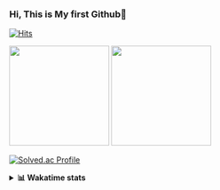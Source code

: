 ### Hi, This is My first Github👋
[![Hits](https://hits.seeyoufarm.com/api/count/incr/badge.svg?url=https%3A%2F%2Fgithub.com%2FJonghyun-Park1027&count_bg=%2379C83D&title_bg=%23555555&icon=&icon_color=%23E7E7E7&title=hits&edge_flat=false)](https://hits.seeyoufarm.com)
<br>


<p>
  <img height="180em" src="https://github-readme-stats-eight-rho-29.vercel.app/api?username=Jonghyun-Park1027&show_icons=true&include_all_commits=true&bg_color=30,e96443,904e95&title_color=fff&text_color=fff">
  <img height="180em" src="https://github-readme-stats-eight-rho-29.vercel.app/api/top-langs/?username=Jonghyun-Park1027&layout=compact&bg_color=30,e96443,904e95&title_color=fff&text_color=fff">


[![Solved.ac Profile](http://mazassumnida.wtf/api/v2/generate_badge?boj=ppjjhh1027)](https://solved.ac/ppjjhh1027/)

</p>
<details>
<summary><b>📊 Wakatime stats</b><br></summary>
<div>
<hr/>



<!--START_SECTION:waka-->
![Code Time](http://img.shields.io/badge/Code%20Time-658%20hrs%2054%20mins-blue)

![Profile Views](http://img.shields.io/badge/Profile%20Views-0-blue)

**🐱 My GitHub Data** 

> 📦 67.5 kB Used in GitHub's Storage 
 > 
> 🏆 183 Contributions in the Year 2023
 > 
> 🚫 Not Opted to Hire
 > 
> 📜 7 Public Repositories 
 > 
> 🔑 1 Private Repositories 
 > 
**I'm an Early 🐤** 

```text
🌞 Morning                42 commits          █████░░░░░░░░░░░░░░░░░░░░   20.49 % 
🌆 Daytime                119 commits         ███████████████░░░░░░░░░░   58.05 % 
🌃 Evening                40 commits          █████░░░░░░░░░░░░░░░░░░░░   19.51 % 
🌙 Night                  4 commits           ░░░░░░░░░░░░░░░░░░░░░░░░░   01.95 % 
```
📅 **I'm Most Productive on Friday** 

```text
Monday                   36 commits          ████░░░░░░░░░░░░░░░░░░░░░   17.56 % 
Tuesday                  22 commits          ███░░░░░░░░░░░░░░░░░░░░░░   10.73 % 
Wednesday                10 commits          █░░░░░░░░░░░░░░░░░░░░░░░░   04.88 % 
Thursday                 20 commits          ██░░░░░░░░░░░░░░░░░░░░░░░   09.76 % 
Friday                   58 commits          ███████░░░░░░░░░░░░░░░░░░   28.29 % 
Saturday                 19 commits          ██░░░░░░░░░░░░░░░░░░░░░░░   09.27 % 
Sunday                   40 commits          █████░░░░░░░░░░░░░░░░░░░░   19.51 % 
```


📊 **This Week I Spent My Time On** 

```text
🕑︎ Time Zone: Asia/Seoul

💬 Programming Languages: 
Python                   18 hrs 9 mins       ████████████████████░░░░░   80.75 % 
Jupyter                  4 hrs 19 mins       █████░░░░░░░░░░░░░░░░░░░░   19.22 % 
CSV/TSV                  0 secs              ░░░░░░░░░░░░░░░░░░░░░░░░░   00.03 % 
Markdown                 0 secs              ░░░░░░░░░░░░░░░░░░░░░░░░░   00.00 % 

🔥 Editors: 
VS Code                  18 hrs 9 mins       ████████████████████░░░░░   80.75 % 
PyCharm                  4 hrs 19 mins       █████░░░░░░░░░░░░░░░░░░░░   19.25 % 

🐱‍💻 Projects: 
Codingtest               12 hrs 8 mins       ██████████████░░░░░░░░░░░   54.00 % 
전력수요 예측 논문               4 hrs 1 min         ████░░░░░░░░░░░░░░░░░░░░░   17.92 % 
MyWorkSpace              3 hrs 28 mins       ████░░░░░░░░░░░░░░░░░░░░░   15.43 % 
연구실 코테연습                 1 hr 51 mins        ██░░░░░░░░░░░░░░░░░░░░░░░   08.30 % 
새 폴더                     40 mins             █░░░░░░░░░░░░░░░░░░░░░░░░   03.03 % 

💻 Operating System: 
Windows                  22 hrs 29 mins      █████████████████████████   100.00 % 
```

**I Mostly Code in Jupyter Notebook** 

```text
Jupyter Notebook         6 repos             █████████████████████░░░░   85.71 % 
C++                      1 repo              ████░░░░░░░░░░░░░░░░░░░░░   14.29 % 
```




 Last Updated on 27/11/2023 18:34:34 UTC
<!--END_SECTION:waka-->
</details>



